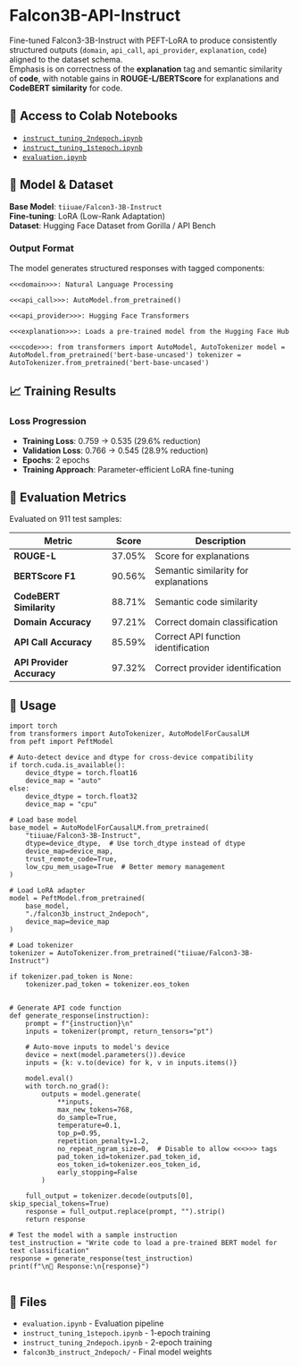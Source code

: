 # Falcon3B-API-Instruct

Fine-tuned Falcon3-3B-Instruct with PEFT-LoRA to produce consistently structured outputs (`domain`, `api_call`, `api_provider`, `explanation`, `code`) aligned to the dataset schema.  
Emphasis is on correctness of the **explanation** tag and semantic similarity of **code**, with notable gains in **ROUGE-L/BERTScore** for explanations and **CodeBERT similarity** for code.

## 📂 Access to Colab Notebooks

- [`instruct_tuning_2ndepoch.ipynb`](https://colab.research.google.com/drive/16M2li9oQJvfmKxb8QIYTd0rdc9qF8JPn?usp=sharing)  
- [`instruct_tuning_1stepoch.ipynb`](https://colab.research.google.com/drive/1rUhge5C3CT71O8HjoRBgTIBWhCmnkNYa?usp=sharing)  
- [`evaluation.ipynb`](https://colab.research.google.com/drive/1vSKdn636fn8_p5ZJukhOn8tfh3veLUwa?usp=sharing)  


## 🚀 Model & Dataset

**Base Model**: `tiiuae/Falcon3-3B-Instruct`  
**Fine-tuning**: LoRA (Low-Rank Adaptation)  
**Dataset**: Hugging Face Dataset from Gorilla / API Bench

### Output Format
The model generates structured responses with tagged components:

`<<<domain>>>: Natural Language Processing`

`<<<api_call>>>: AutoModel.from_pretrained()`

`<<<api_provider>>>: Hugging Face Transformers`

`<<<explanation>>>: Loads a pre-trained model from the Hugging Face Hub`

`<<<code>>>:
from transformers import AutoModel, AutoTokenizer
model = AutoModel.from_pretrained('bert-base-uncased')
tokenizer = AutoTokenizer.from_pretrained('bert-base-uncased')
`



## 📈 Training Results

### Loss Progression
- **Training Loss**: 0.759 → 0.535 (29.6% reduction)
- **Validation Loss**: 0.766 → 0.545 (28.9% reduction)
- **Epochs**: 2 epochs
- **Training Approach**: Parameter-efficient LoRA fine-tuning

## 🎯 Evaluation Metrics

Evaluated on 911 test samples:

| Metric | Score | Description |
|--------|-------|-------------|
| **ROUGE-L** | 37.05% | Score for explanations|
| **BERTScore F1** | 90.56% | Semantic similarity for explanations |
| **CodeBERT Similarity** | 88.71% | Semantic code similarity |
| **Domain Accuracy** | 97.21% | Correct domain classification |
| **API Call Accuracy** | 85.59% | Correct API function identification |
| **API Provider Accuracy** | 97.32% | Correct provider identification |

## 🔧 Usage
```
import torch
from transformers import AutoTokenizer, AutoModelForCausalLM
from peft import PeftModel

# Auto-detect device and dtype for cross-device compatibility
if torch.cuda.is_available():
    device_dtype = torch.float16
    device_map = "auto"
else:
    device_dtype = torch.float32
    device_map = "cpu"

# Load base model
base_model = AutoModelForCausalLM.from_pretrained(
    "tiiuae/Falcon3-3B-Instruct",
    dtype=device_dtype,  # Use torch_dtype instead of dtype
    device_map=device_map,
    trust_remote_code=True,
    low_cpu_mem_usage=True  # Better memory management
)

# Load LoRA adapter
model = PeftModel.from_pretrained(
    base_model, 
    "./falcon3b_instruct_2ndepoch", 
    device_map=device_map
)

# Load tokenizer
tokenizer = AutoTokenizer.from_pretrained("tiiuae/Falcon3-3B-Instruct")

if tokenizer.pad_token is None:
    tokenizer.pad_token = tokenizer.eos_token


# Generate API code function
def generate_response(instruction):
    prompt = f"{instruction}\n"
    inputs = tokenizer(prompt, return_tensors="pt")
    
    # Auto-move inputs to model's device
    device = next(model.parameters()).device
    inputs = {k: v.to(device) for k, v in inputs.items()}
    
    model.eval()
    with torch.no_grad():
        outputs = model.generate(
            **inputs,
            max_new_tokens=768,
            do_sample=True,
            temperature=0.1,
            top_p=0.95,
            repetition_penalty=1.2,
            no_repeat_ngram_size=0,  # Disable to allow <<<>>> tags
            pad_token_id=tokenizer.pad_token_id,
            eos_token_id=tokenizer.eos_token_id,
            early_stopping=False
        )
    
    full_output = tokenizer.decode(outputs[0], skip_special_tokens=True)
    response = full_output.replace(prompt, "").strip()
    return response

# Test the model with a sample instruction
test_instruction = "Write code to load a pre-trained BERT model for text classification"
response = generate_response(test_instruction)
print(f"\n📝 Response:\n{response}")


```

## 📁 Files

- `evaluation.ipynb` - Evaluation pipeline
- `instruct_tuning_1stepoch.ipynb` - 1-epoch training
- `instruct_tuning_2ndepoch.ipynb` - 2-epoch training
- `falcon3b_instruct_2ndepoch/` - Final model weights

